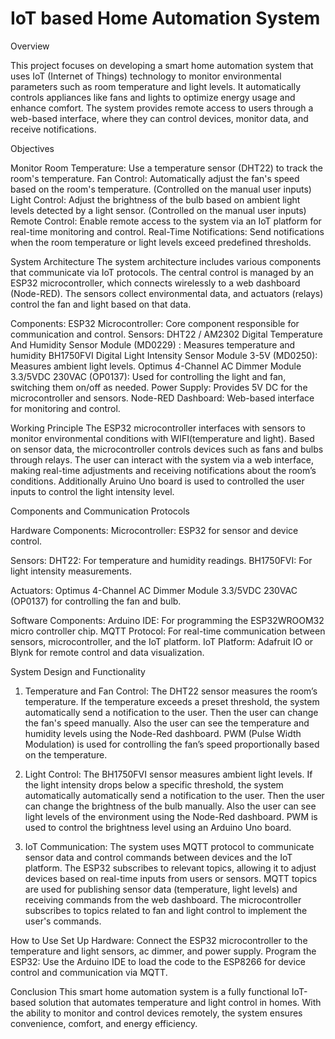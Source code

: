 # IoT based Home Automation System

Overview

This project focuses on developing a smart home automation system that uses IoT (Internet of Things) technology to monitor environmental parameters such as room temperature and light levels. It automatically controls appliances like fans and lights to optimize energy usage and enhance comfort. The system provides remote access to users through a web-based interface, where they can control devices, monitor data, and receive notifications.

Objectives

Monitor Room Temperature: Use a temperature sensor (DHT22) to track the room's temperature.
Fan Control: Automatically adjust the fan's speed based on the room's temperature. (Controlled on the manual user inputs)
Light Control: Adjust the brightness of the bulb based on ambient light levels detected by a light sensor. (Controlled on the manual user inputs)
Remote Control: Enable remote access to the system via an IoT platform for real-time monitoring and control.
Real-Time Notifications: Send notifications when the room temperature or light levels exceed predefined thresholds.

System Architecture
The system architecture includes various components that communicate via IoT protocols. The central control is managed by an ESP32 microcontroller, which connects wirelessly to a web dashboard (Node-RED). The sensors collect environmental data, and actuators (relays) control the fan and light based on that data.

Components:
ESP32 Microcontroller: Core component responsible for communication and control.
Sensors:
DHT22 / AM2302 Digital Temperature And Humidity Sensor Module (MD0229) : Measures temperature and humidity
BH1750FVI Digital Light Intensity Sensor Module 3-5V (MD0250): Measures ambient light levels.
Optimus 4-Channel AC Dimmer Module 3.3/5VDC 230VAC (OP0137): Used for controlling the light and fan, switching them on/off as needed.
Power Supply: Provides 5V DC for the microcontroller and sensors.
Node-RED Dashboard: Web-based interface for monitoring and control.

Working Principle
The ESP32 microcontroller interfaces with sensors to monitor environmental conditions with WIFI(temperature and light).
Based on sensor data, the microcontroller controls devices such as fans and bulbs through relays.
The user can interact with the system via a web interface, making real-time adjustments and receiving notifications about the room’s conditions.
Additionally Aruino Uno board is used to controlled the user inputs to control the light intensity level.

Components and Communication Protocols

Hardware Components:
Microcontroller: ESP32 for sensor and device control.

Sensors:
DHT22: For temperature and humidity readings.
BH1750FVI: For light intensity measurements.

Actuators: 
Optimus 4-Channel AC Dimmer Module 3.3/5VDC 230VAC (OP0137)  for controlling the fan and bulb.

Software Components:
Arduino IDE: For programming the ESP32­WROOM­32 micro controller chip.
MQTT Protocol: For real-time communication between sensors, microcontroller, and the IoT platform.
IoT Platform: Adafruit IO or Blynk for remote control and data visualization.

System Design and Functionality
1. Temperature and Fan Control:
The DHT22 sensor measures the room’s temperature.
If the temperature exceeds a preset threshold, the system automatically send a notification to the user. Then the user can change the fan's speed manually. Also the user can see the temperature and humidity levels using the Node-Red dashboard.
PWM (Pulse Width Modulation) is used for controlling the fan’s speed proportionally based on the temperature.

3. Light Control:
The BH1750FVI sensor measures ambient light levels.
If the light intensity drops below a specific threshold, the system automatically automatically send a notification to the user. Then the user can change the brightness of the bulb manually. Also the user can see light levels of the environment using the Node-Red dashboard. PWM is used to control the brightness level using an Arduino Uno board.

5. IoT Communication:
The system uses MQTT protocol to communicate sensor data and control commands between devices and the IoT platform.
The ESP32 subscribes to relevant topics, allowing it to adjust devices based on real-time inputs from users or sensors.
MQTT topics are used for publishing sensor data (temperature, light levels) and receiving commands from the web dashboard.
The microcontroller subscribes to topics related to fan and light control to implement the user's commands.

How to Use
Set Up Hardware: Connect the ESP32 microcontroller to the temperature and light sensors, ac dimmer, and power supply.
Program the ESP32: Use the Arduino IDE to load the code to the ESP8266 for device control and communication via MQTT.

Conclusion
This smart home automation system is a fully functional IoT-based solution that automates temperature and light control in homes. With the ability to monitor and control devices remotely, the system ensures convenience, comfort, and energy efficiency.
